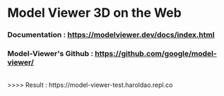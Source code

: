 # Model Viewer 3D on the Web

### Documentation : https://modelviewer.dev/docs/index.html

### Model-Viewer's Github : https://github.com/google/model-viewer/

</br>
>>>> Result : https://model-viewer-test.haroldao.repl.co

